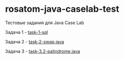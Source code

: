 # rosatom-java-caselab-test
Тестовые задания для Java Case Lab

Задача 1 - [task-1-sql](task-1-sql)

Задача 2 - [task-2-swap.java](task-2-swap.java)

Задача 3 - [task-3.2-palindrome.java](task-3.2-palindrome.java)
